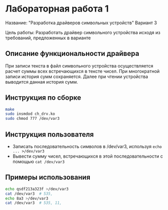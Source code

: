# Лабораторная работа 1

Название: "Разработка драйверов символьных устройств" Вариант 3

Цель работы: Разработать драйвер символьного устройства исходя из требований, предложенных в варианте

## Описание функциональности драйвера

При записи текста в файл символьного устройства осуществляется расчет суммы всех встречающихся в тексте чисел. При многократной записи история сумм сохраняется. Далее при чтении устройства выводится данная история сумм.

## Инструкция по сборке

```bash
make
sudo insmdod ch_drv.ko
sudo chmod 777 /dev/var3
```

## Инструкция пользователя

- Записать последовательность символов в /dev/var3, используя ```echo ... >/dev/var3```
- Вывести сумму чисел, встречающихся в этой последовательности с помощью ```cat /dev/var3```

## Примеры использования
```bash
echo qsdf213a323f >/dev/var3 
cat /dev/var3  # 535,
echo 8a3 >/dev/var3
cat /dev/var3  # 535, 11,
```
